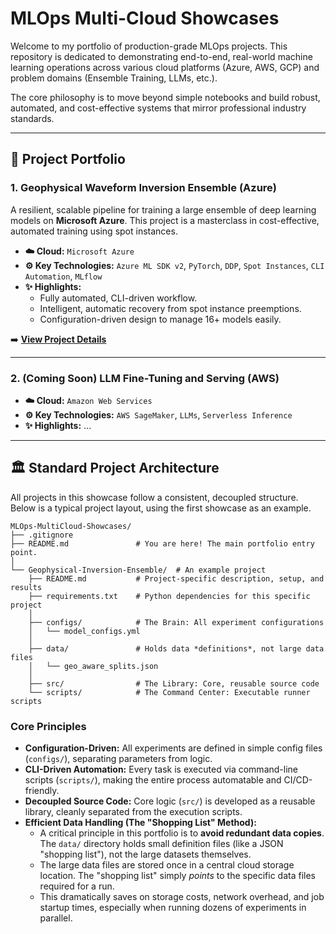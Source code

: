 # MLOps Multi-Cloud Showcases

Welcome to my portfolio of production-grade MLOps projects. This repository is dedicated to demonstrating end-to-end, real-world machine learning operations across various cloud platforms (Azure, AWS, GCP) and problem domains (Ensemble Training, LLMs, etc.).

The core philosophy is to move beyond simple notebooks and build robust, automated, and cost-effective systems that mirror professional industry standards.

---

## 🚀 Project Portfolio

### 1. Geophysical Waveform Inversion Ensemble (Azure)

A resilient, scalable pipeline for training a large ensemble of deep learning models on **Microsoft Azure**. This project is a masterclass in cost-effective, automated training using spot instances.

*   **☁️ Cloud:** `Microsoft Azure`
*   **⚙️ Key Technologies:** `Azure ML SDK v2`, `PyTorch`, `DDP`, `Spot Instances`, `CLI Automation`, `MLflow`
*   **✨ Highlights:**
    *   Fully automated, CLI-driven workflow.
    *   Intelligent, automatic recovery from spot instance preemptions.
    *   Configuration-driven design to manage 16+ models easily.

➡️ **[View Project Details](./Geophysical-Inversion-Ensemble/README.md)**

---
### 2. (Coming Soon) LLM Fine-Tuning and Serving (AWS)
*   **☁️ Cloud:** `Amazon Web Services`
*   **⚙️ Key Technologies:** `AWS SageMaker`, `LLMs`, `Serverless Inference`
*   **✨ Highlights:** ...

---

## 🏛️ Standard Project Architecture

All projects in this showcase follow a consistent, decoupled structure. Below is a typical project layout, using the first showcase as an example.

```text
MLOps-MultiCloud-Showcases/
├── .gitignore
├── README.md               # You are here! The main portfolio entry point.
│
└── Geophysical-Inversion-Ensemble/  # An example project
    ├── README.md           # Project-specific description, setup, and results
    ├── requirements.txt    # Python dependencies for this specific project
    │
    ├── configs/            # The Brain: All experiment configurations
    │   └── model_configs.yml
    │
    ├── data/               # Holds data *definitions*, not large data files
    │   └── geo_aware_splits.json
    │
    ├── src/                # The Library: Core, reusable source code
    └── scripts/            # The Command Center: Executable runner scripts
```

### Core Principles

*   **Configuration-Driven:** All experiments are defined in simple config files (`configs/`), separating parameters from logic.
*   **CLI-Driven Automation:** Every task is executed via command-line scripts (`scripts/`), making the entire process automatable and CI/CD-friendly.
*   **Decoupled Source Code:** Core logic (`src/`) is developed as a reusable library, cleanly separated from the execution scripts.
*   **Efficient Data Handling (The "Shopping List" Method):**
    *   A critical principle in this portfolio is to **avoid redundant data copies**. The `data/` directory holds small definition files (like a JSON "shopping list"), not the large datasets themselves.
    *   The large data files are stored once in a central cloud storage location. The "shopping list" simply *points* to the specific data files required for a run.
    *   This dramatically saves on storage costs, network overhead, and job startup times, especially when running dozens of experiments in parallel.